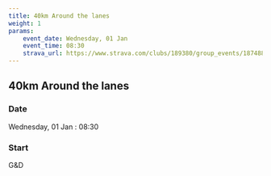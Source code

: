 ```yaml
---
title: 40km Around the lanes 
weight: 1
params:
    event_date: Wednesday, 01 Jan
    event_time: 08:30
    strava_url: https://www.strava.com/clubs/189380/group_events/1874885
---
```


## 40km Around the lanes  



### Date

Wednesday, 01 Jan : 08:30

### Start

G&amp;D


